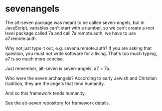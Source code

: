 # sevenangels

The alt-seven package was meant to be called seven-angels, but in JavaScript, variables can't start with a number, so we can't create a root level package called 7a and call 7a.remote.auth, we have to use a7.remote.auth. 

Why not just type it out, e.g. sevena.remote.auth? If you are asking that question, you must not write software for a living. That's too much typing, a7 is so much more concise. 

Just remember, alt-seven is seven-angels, a7 = 7a.

Who were the seven archangels? According to early Jewish and Christian tradition, they are the angels that tend humanity.

And so this framework tends humanity.

See the alt-seven repository for framework details.
